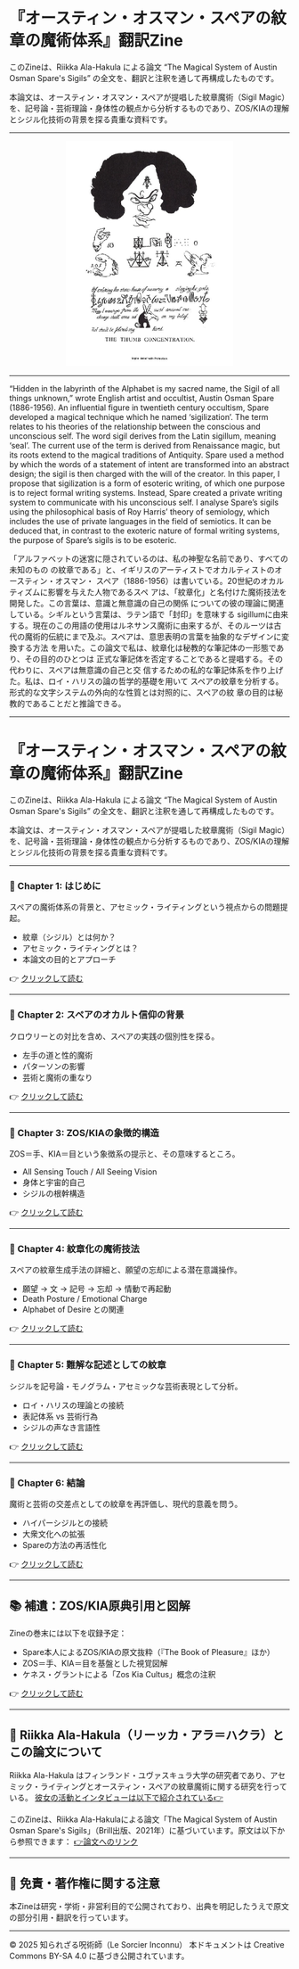 # 『オースティン・オスマン・スペアの紋章の魔術体系』翻訳Zine

このZineは、Riikka Ala-Hakula による論文 “The Magical System of Austin Osman Spare's Sigils” の全文を、翻訳と注釈を通して再構成したものです。

本論文は、オースティン・オスマン・スペアが提唱した紋章魔術（Sigil Magic）を、記号論・芸術理論・身体性の観点から分析するものであり、ZOS/KIAの理解とシジル化技術の背景を探る貴重な資料です。


---

<div align="center">
 <img src="spare.png" width="300">
</div>

---
“Hidden in the labyrinth of the Alphabet is my sacred name, the Sigil of all things
unknown,” wrote English artist and occultist, Austin Osman Spare (1886-1956).
An influential figure in twentieth century occultism, Spare developed a magical
technique which he named ‘sigilization’. The term relates to his theories of the
relationship between the conscious and unconscious self. The word sigil derives
from the Latin sigillum, meaning ‘seal’. The current use of the term is derived from
Renaissance magic, but its roots extend to the magical traditions of Antiquity.
Spare used a method by which the words of a statement of intent are transformed
into an abstract design; the sigil is then charged with the will of the creator. In this
paper, I propose that sigilization is a form of esoteric writing, of which one purpose
is to reject formal writing systems. Instead, Spare created a private writing system
to communicate with his unconscious self. I analyse Spare’s sigils using the
philosophical basis of Roy Harris’ theory of semiology, which includes the use of
private languages in the field of semiotics. It can be deduced that, in contrast to the
exoteric nature of formal writing systems, the purpose of Spare’s sigils is to be
esoteric.

「アルファベットの迷宮に隠されているのは、私の神聖な名前であり、すべての未知のもの
の紋章である」と、イギリスのアーティストでオカルティストのオースティン・オスマン・
スペア（1886-1956）は書いている。20世紀のオカルティズムに影響を与えた人物であるスペ
アは、「紋章化」と名付けた魔術技法を開発した。この言葉は、意識と無意識の自己の関係
についての彼の理論に関連している。シギルという言葉は、ラテン語で「封印」を意味する
sigillumに由来する。現在のこの用語の使用はルネサンス魔術に由来するが、そのルーツは古
代の魔術的伝統にまで及ぶ。スペアは、意思表明の言葉を抽象的なデザインに変換する方法
を用いた。この論文で私は、紋章化は秘教的な筆記体の一形態であり、その目的のひとつは
正式な筆記体を否定することであると提唱する。その代わりに、スペアは無意識の自己と交
信するための私的な筆記体系を作り上げた。私は、ロイ・ハリスの論の哲学的基礎を用いて
スペアの紋章を分析する。形式的な文字システムの外向的な性質とは対照的に、スペアの紋
章の目的は秘教的であることだと推論できる。

---

# 『オースティン・オスマン・スペアの紋章の魔術体系』翻訳Zine

このZineは、Riikka Ala-Hakula による論文 “The Magical System of Austin Osman Spare's Sigils” の全文を、翻訳と注釈を通して再構成したものです。

本論文は、オースティン・オスマン・スペアが提唱した紋章魔術（Sigil Magic）を、記号論・芸術理論・身体性の観点から分析するものであり、ZOS/KIAの理解とシジル化技術の背景を探る貴重な資料です。

---

### 🔹 Chapter 1: はじめに

スペアの魔術体系の背景と、アセミック・ライティングという視点からの問題提起。

- 紋章（シジル）とは何か？
- アセミック・ライティングとは？
- 本論文の目的とアプローチ

👉 [クリックして読む](01_intro.md)

---

### 🔹 Chapter 2: スペアのオカルト信仰の背景

クロウリーとの対比を含め、スペアの実践の個別性を探る。

- 左手の道と性的魔術
- パターソンの影響
- 芸術と魔術の重なり

👉 [クリックして読む](02_background.md)

---

### 🔹 Chapter 3: ZOS/KIAの象徴的構造

ZOS＝手、KIA＝目という象徴系の提示と、その意味するところ。

- All Sensing Touch / All Seeing Vision
- 身体と宇宙的自己
- シジルの根幹構造

👉 [クリックして読む](03_zos_kia.md)

---

### 🔹 Chapter 4: 紋章化の魔術技法

スペアの紋章生成手法の詳細と、願望の忘却による潜在意識操作。

- 願望 → 文 → 記号 → 忘却 → 情動で再起動
- Death Posture / Emotional Charge
- Alphabet of Desire との関連

👉 [クリックして読む](04_sigil_magic.md)

---

### 🔹 Chapter 5: 難解な記述としての紋章

シジルを記号論・モノグラム・アセミックな芸術表現として分析。

- ロイ・ハリスの理論との接続
- 表記体系 vs 芸術行為
- シジルの声なき言語性

👉 [クリックして読む](05_esoteric_script.md)

---

### 🔹 Chapter 6: 結論

魔術と芸術の交差点としての紋章を再評価し、現代的意義を問う。

- ハイパーシジルとの接続
- 大衆文化への拡張
- Spareの方法の再活性化

👉 [クリックして読む](06_conclusion.md)

---

## 📚 補遺：ZOS/KIA原典引用と図解

Zineの巻末には以下を収録予定：

- Spare本人によるZOS/KIAの原文抜粋（『The Book of Pleasure』ほか）
- ZOS＝手、KIA＝目を基盤とした視覚図解
- ケネス・グラントによる「Zos Kia Cultus」概念の注釈

👉 [クリックして読む](appendix.md)

---

## 🔖 Riikka Ala-Hakula（リーッカ・アラ＝ハクラ）とこの論文について

Riikka Ala-Hakula はフィンランド・ユヴァスキュラ大学の研究者であり、アセミック・ライティングとオースティン・スペアの紋章魔術に関する研究を行っている。
[彼女の活動とインタビューは以下で紹介されている👉](https://ylioppilaslehti.fi/2023/01/riikka-ala-hakula-tekee-pioneeritutkimuksen-aseemisesta-kirjoituksesta/)

このZineは、Riikka Ala-Hakulaによる論文「The Magical System of Austin Osman Spare's Sigils」（Brill出版、2021年）に基づいています。原文は以下から参照できます：
[👉論文へのリンク](https://brill.com/display/book/edcoll/9781848884397/BP000006.xml)

----

## 🔖 免責・著作権に関する注意

本Zineは研究・学術・非営利目的で公開されており、出典を明記したうえで原文の部分引用・翻訳を行っています。

----

© 2025 知られざる呪術師（Le Sorcier Inconnu）
本ドキュメントは Creative Commons BY-SA 4.0 に基づき公開されています。

